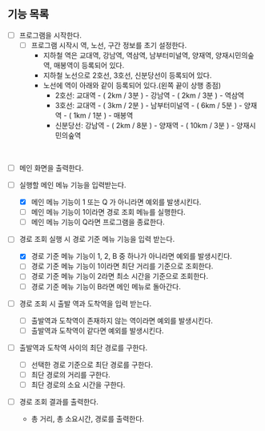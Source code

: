## 기능 목록
- [ ] 프로그램을 시작한다.
    - [ ] 프로그램 시작시 역, 노선, 구간 정보를 초기 설정한다.
        - 지하철 역은 교대역, 강남역, 역삼역, 남부터미널역, 양재역, 양재시민의숲역, 매봉역이 등록되어 있다.
        - 지하철 노선으로 2호선, 3호선, 신분당선이 등록되어 있다.
        - 노선에 역이 아래와 같이 등록되어 있다.(왼쪽 끝이 상행 종점)
            - 2호선: 교대역 - ( 2km / 3분 ) - 강남역 - ( 2km / 3분 ) - 역삼역
            - 3호선: 교대역 - ( 3km / 2분 ) - 남부터미널역 - ( 6km / 5분 ) - 양재역 - ( 1km / 1분 ) - 매봉역
            - 신분당선: 강남역 - ( 2km / 8분 ) - 양재역 - ( 10km / 3분 ) - 양재시민의숲역
<br>
          
- [ ] 메인 화면을 출력한다.
  <br>

- [ ] 실행할 메인 메뉴 기능을 입력받는다.
    - [x] 메인 메뉴 기능이 1 또는 Q 가 아니라면 예외를 발생시킨다.
    - [ ] 메인 메뉴 기능이 1이라면 경로 조회 메뉴를 실행한다.
    - [ ] 메인 메뉴 기능이 Q라면 프로그램을 종료한다.
      <br>

- [ ] 경로 조회 실행 시 경로 기준 메뉴 기능을 입력 받는다.
    - [x] 경로 기준 메뉴 기능이 1, 2, B 중 하나가 아니라면 예외를 발생시킨다.
    - [ ] 경로 기준 메뉴 기능이 1이라면 최단 거리를 기준으로 조회한다.
    - [ ] 경로 기준 메뉴 기능이 2라면 최소 시간을 기준으로 조회한다.
    - [ ] 경로 기준 메뉴 기능이 B라면 메인 메뉴로 돌아간다.
      <br>

- [ ] 경로 조회 시 출발 역과 도착역을 입력 받는다.
    - [ ] 출발역과 도착역이 존재하지 않는 역이라면 예외를 발생시킨다.
    - [ ] 출발역과 도착역이 같다면 예외를 발생시킨다.
      <br>

- [ ] 출발역과 도착역 사이의 최단 경로를 구한다.
    - [ ] 선택한 경로 기준으로 최단 경로를 구한다.
    - [ ] 최단 경로의 거리를 구한다.
    - [ ] 최단 경로의 소요 시간을 구한다.
      <br>

- [ ] 경로 조회 결과를 출력한다.
    - 총 거리, 총 소요시간, 경로를 출력한다.
